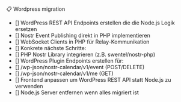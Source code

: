 📋 Wordpress migration

- [] WordPress REST API Endpoints erstellen die die Node.js Logik ersetzen
- [] Nostr Event Publishing direkt in PHP implementieren
- [] WebSocket Clients in PHP für Relay-Kommunikation
- [] Konkrete nächste Schritte:
- [] PHP Nostr Library integrieren (z.B. swentel/nostr-php)
- [] WordPress Plugin Endpoints erstellen für:
- [] /wp-json/nostr-calendar/v1/event (POST/DELETE)
- [] /wp-json/nostr-calendar/v1/me (GET)
- [] Frontend anpassen um WordPress REST API statt Node.js zu verwenden
- [] Node.js Server entfernen wenn alles migriert ist

